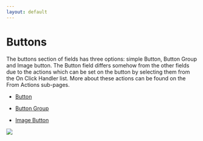 ```yaml
---
layout: default
---
```


# Buttons

The buttons section of fields has three options: simple Button, Button Group and Image button. The Button field differs somehow from the other fields due to the actions which can be set on the button by selecting them from the On Click Handler list. More about these actions can be found on the From Actions sub-pages.

* [Button](/action-form/form-fields/form-fields-types/button.html)

* [Button Group](/action-form/form-fields/form-fields-types/button-group.html)

* [Image Button](/action-form/form-fields/form-fields-types/image-button.html)

![](/assets/ae0684cf42[1].png)
